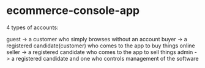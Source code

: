 # ecommerce-console-app

4 types of accounts:

guest -> a customer who simply browses without an account
buyer -> a registered candidate(customer) who comes to the app to buy things online
seller -> a registered candidate who comes to the app to sell things
admin -> a registered candidate and one who controls management of the software
